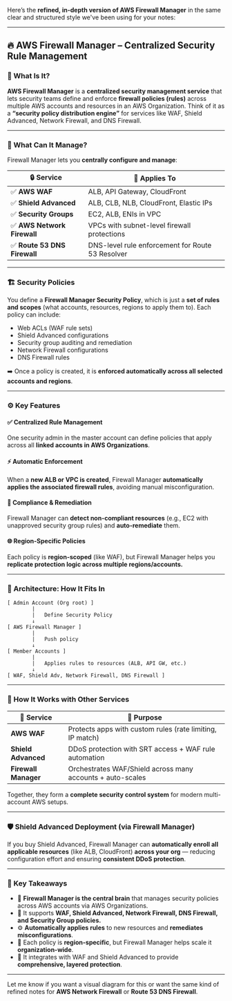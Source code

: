 Here’s the **refined, in-depth version of AWS Firewall Manager** in the same clear and structured style we've been using for your notes:

---

## 🔥 AWS Firewall Manager – Centralized Security Rule Management

### 🧠 What Is It?

**AWS Firewall Manager** is a **centralized security management service** that lets security teams define and enforce **firewall policies (rules)** across multiple AWS accounts and resources in an AWS Organization.
Think of it as a **“security policy distribution engine”** for services like WAF, Shield Advanced, Network Firewall, and DNS Firewall.

---

### 🔐 What Can It Manage?

Firewall Manager lets you **centrally configure and manage**:

| 🔒 Service                  | 📍 Applies To                                    |
| --------------------------- | ------------------------------------------------ |
| ✅ **AWS WAF**               | ALB, API Gateway, CloudFront                     |
| ✅ **Shield Advanced**       | ALB, CLB, NLB, CloudFront, Elastic IPs           |
| ✅ **Security Groups**       | EC2, ALB, ENIs in VPC                            |
| ✅ **AWS Network Firewall**  | VPCs with subnet-level firewall protections      |
| ✅ **Route 53 DNS Firewall** | DNS-level rule enforcement for Route 53 Resolver |

---

### 🏗️ Security Policies

You define a **Firewall Manager Security Policy**, which is just a **set of rules and scopes** (what accounts, resources, regions to apply them to).
Each policy can include:

* Web ACLs (WAF rule sets)
* Shield Advanced configurations
* Security group auditing and remediation
* Network Firewall configurations
* DNS Firewall rules

➡️ Once a policy is created, it is **enforced automatically across all selected accounts and regions**.

---

### ⚙️ Key Features

#### ✅ **Centralized Rule Management**

One security admin in the master account can define policies that apply across all **linked accounts in AWS Organizations**.

#### ⚡ **Automatic Enforcement**

When a **new ALB or VPC is created**, Firewall Manager **automatically applies the associated firewall rules**, avoiding manual misconfiguration.

#### 🧹 **Compliance & Remediation**

Firewall Manager can **detect non-compliant resources** (e.g., EC2 with unapproved security group rules) and **auto-remediate** them.

#### 🌐 **Region-Specific Policies**

Each policy is **region-scoped** (like WAF), but Firewall Manager helps you **replicate protection logic across multiple regions/accounts.**

---

### 🧱 Architecture: How It Fits In

```
[ Admin Account (Org root) ]
        |
        |   Define Security Policy
        ↓
[ AWS Firewall Manager ]
        |
        |   Push policy
        ↓
[ Member Accounts ]
        |
        |   Applies rules to resources (ALB, API GW, etc.)
        ↓
[ WAF, Shield Adv, Network Firewall, DNS Firewall ]
```

---

### 🔄 How It Works with Other Services

| 🔐 Service           | 🔧 Purpose                                                 |
| -------------------- | ---------------------------------------------------------- |
| **AWS WAF**          | Protects apps with custom rules (rate limiting, IP match)  |
| **Shield Advanced**  | DDoS protection with SRT access + WAF rule automation      |
| **Firewall Manager** | Orchestrates WAF/Shield across many accounts + auto-scales |

Together, they form a **complete security control system** for modern multi-account AWS setups.

---

### 🛡️ Shield Advanced Deployment (via Firewall Manager)

If you buy Shield Advanced, Firewall Manager can **automatically enroll all applicable resources** (like ALB, CloudFront) **across your org** — reducing configuration effort and ensuring **consistent DDoS protection**.

---

### 📝 Key Takeaways

* 📍 **Firewall Manager is the central brain** that manages security policies across AWS accounts via AWS Organizations.
* 🧠 It supports **WAF, Shield Advanced, Network Firewall, DNS Firewall, and Security Group policies.**
* ⚙️ **Automatically applies rules** to new resources and **remediates misconfigurations**.
* 🔁 Each policy is **region-specific**, but Firewall Manager helps scale it **organization-wide**.
* 🔄 It integrates with WAF and Shield Advanced to provide **comprehensive, layered protection**.

---

Let me know if you want a visual diagram for this or want the same kind of refined notes for **AWS Network Firewall** or **Route 53 DNS Firewall**.
